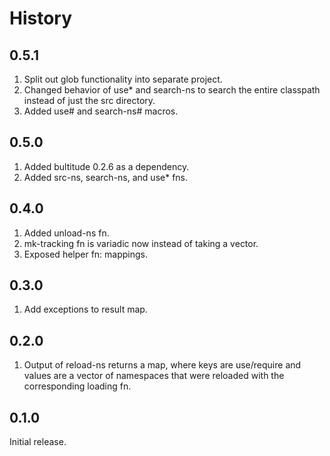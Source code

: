 # History

## 0.5.1

1. Split out glob functionality into separate project.
2. Changed behavior of use* and search-ns to search the entire classpath instead of just the src directory.
3. Added use# and search-ns# macros.

## 0.5.0

1. Added bultitude 0.2.6 as a dependency.
2. Added src-ns, search-ns, and use* fns.

## 0.4.0

1. Added unload-ns fn.
2. mk-tracking fn is variadic now instead of taking a vector.
3. Exposed helper fn: mappings.

## 0.3.0

1. Add exceptions to result map.

## 0.2.0

1. Output of reload-ns returns a map, where keys are use/require and values are a vector of namespaces that were reloaded with the corresponding loading fn.

## 0.1.0

Initial release.
